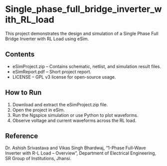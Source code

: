 # Single_phase_full_bridge_inverter_with_RL_load
This project demonstrates the design and simulation of a Single Phase Full Bridge Inverter with RL Load using eSim.

## Contents
- eSimProject.zip – Contains schematic, netlist, and simulation result files.
- eSimReport.pdf – Short project report.
- LICENSE – GPL v3 license for open-source usage.

## How to Run
1. Download and extract the eSimProject.zip file.
2. Open the project in eSim.
3. Run the Ngspice simulation or use Python to plot waveforms.
4. Observe voltage and current waveforms across the RL load.

## Reference
Dr. Ashish Srivastava and Vikas Singh Bhardwaj, “1-Phase Full-Wave Inverter with R-L Load – Overview”,
Department of Electrical Engineering, SR Group of Institutions, Jhansi.
